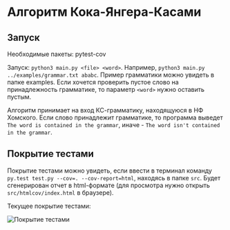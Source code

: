 # Алгоритм Кока-Янгера-Касами

## Запуск

Необходимые пакеты: pytest-cov

Запуск: `python3 main.py <file> <word>`. Например, `python3 main.py ../examples/grammar.txt ababc`. Пример грамматики можно увидеть в папке examples. Если хочется проверить пустое слово на принадлежность грамматике, то параметр `<word>` нужно оставить пустым.

Алгоритм принимает на вход КС-грамматику, находящуюся в НФ Хомского. Если слово принадлежит грамматике, то программа выведет `The word is contained in the grammar`, иначе - `The word isn't contained in the grammar`.

## Покрытие тестами

Покрытие тестами можно увидеть, если ввести в терминал команду `py.test test.py --cov=. --cov-report=html`, находясь в папке `src`. Будет сгенерирован отчет в html-формате (для просмотра нужно открыть `src/htmlcov/index.html` в браузере).

Текущее покрытие тестами:

![Покрытие тестами](https://sun9-51.userapi.com/impg/PYAB5rLB2KBP-1UuC5J1IMJ7ZPRSOL2kl3U7fA/FrZPKTEWpRQ.jpg?size=498x282&quality=96&sign=1eca688372b3bf4423d53e2e1ef8506b&type=album)

